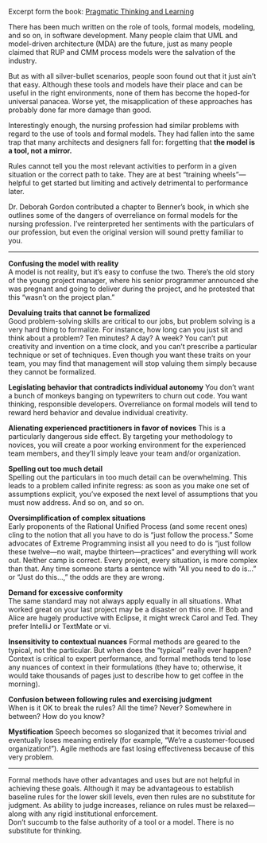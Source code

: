 Excerpt form the book: [Pragmatic Thinking and Learning](https://pragprog.com/book/ahptl/pragmatic-thinking-and-learning)  

There has been much written on the role of tools, formal models,
modeling, and so on, in software development. Many people claim
that UML and model-driven architecture (MDA) are the future, just
as many people claimed that RUP and CMM process models were
the salvation of the industry.  

But as with all silver-bullet scenarios, people soon found out that
it just ain’t that easy. Although these tools and models have their
place and can be useful in the right environments, none of them
has become the hoped-for universal panacea. Worse yet, the misapplication
of these approaches has probably done far more damage
than good.  

Interestingly enough, the nursing profession
had similar problems with regard to
the use of tools and formal models. They
had fallen into the same trap that many
architects and designers fall for: forgetting that **the model is a tool, not a mirror.**  

Rules cannot tell you the most relevant activities to perform in a
given situation or the correct path to take. They are at best “training
wheels”—helpful to get started but limiting and actively detrimental
to performance later.  

Dr. Deborah Gordon contributed a chapter to Benner’s book, in
which she outlines some of the dangers of overreliance on formal
models for the nursing profession. I’ve reinterpreted her sentiments
with the particulars of our profession, but even the original version
will sound pretty familiar to you.  

***

**Confusing the model with reality**  
A model is not reality, but it’s easy to confuse the two.
There’s the old story of the young project manager, where his
senior programmer announced she was pregnant and going to
deliver during the project, and he protested that this “wasn’t
on the project plan.”  

**Devaluing traits that cannot be formalized**  
Good problem-solving skills are critical to our jobs, but problem
solving is a very hard thing to formalize. For instance,
how long can you just sit and think about a problem? Ten
minutes? A day? A week? You can’t put creativity and invention
on a time clock, and you can’t prescribe a particular technique
or set of techniques. Even though you want these traits on your team, you may find that management will stop valuing
them simply because they cannot be formalized.  

**Legislating behavior that contradicts individual autonomy**
You don’t want a bunch of monkeys banging on typewriters
to churn out code. You want thinking, responsible developers.
Overreliance on formal models will tend to reward herd
behavior and devalue individual creativity.  

**Alienating experienced practitioners in favor of novices**
This is a particularly dangerous side effect. By targeting your
methodology to novices, you will create a poor working environment
for the experienced team members, and they’ll simply
leave your team and/or organization.  

**Spelling out too much detail**  
Spelling out the particulars in too much detail can be overwhelming.
This leads to a problem called infinite regress: as
soon as you make one set of assumptions explicit, you’ve
exposed the next level of assumptions that you must now
address. And so on, and so on.  

**Oversimplification of complex situations**  
Early proponents of the Rational Unified Process (and some
recent ones) cling to the notion that all you have to do is “just
follow the process.” Some advocates of Extreme Programming
insist all you need to do is “just follow these twelve—no wait,
maybe thirteen—practices” and everything will work out. Neither
camp is correct. Every project, every situation, is more
complex than that. Any time someone starts a sentence with
“All you need to do is...” or “Just do this...,” the odds are they
are wrong.  

**Demand for excessive conformity**  
The same standard may not always apply equally in all situations.
What worked great on your last project may be a disaster
on this one. If Bob and Alice are hugely productive with
Eclipse, it might wreck Carol and Ted. They prefer IntelliJ or
TextMate or vi.  

**Insensitivity to contextual nuances**
Formal methods are geared to the typical, not the particular.
But when does the “typical” really ever happen? Context
is critical to expert performance, and formal methods tend
to lose any nuances of context in their formulations (they
have to; otherwise, it would take thousands of pages just to
describe how to get coffee in the morning).  

**Confusion between following rules and exercising judgment**  
When is it OK to break the rules? All the time? Never? Somewhere
in between? How do you know?  

**Mystification**
Speech becomes so sloganized that it becomes trivial and
eventually loses meaning entirely (for example, “We’re a
customer-focused organization!”). Agile methods are fast losing
effectiveness because of this very problem.  

***

Formal methods have other advantages and uses but are not helpful
in achieving these goals. Although it may be advantageous
to establish baseline rules for the lower skill levels, even then
rules are no substitute for judgment. As ability to judge increases,
reliance on rules must be relaxed—along with any rigid institutional
enforcement.  
Don’t succumb to the false authority of a tool or a model. There is
no substitute for thinking.
